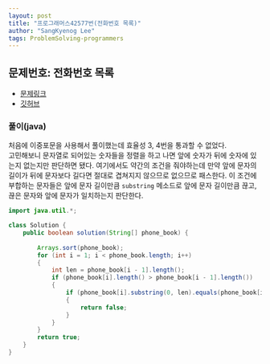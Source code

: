 ```yaml
---
layout: post
title: "프로그래머스42577번(전화번호 목록)"
author: "SangKyenog Lee"
tags: ProblemSolving-programmers
---
```


## 문제번호: 전화번호 목록
- [문제링크](https://programmers.co.kr/learn/courses/30/lessons/42577)
- [깃허브](https://github.com/sksk713/PS/blob/master/Solve008/%EC%A0%84%ED%99%94%EB%B2%88%ED%98%B8_%EB%AA%A9%EB%A1%9D.java)

### 풀이(java)
처음에 이중포문을 사용해서 풀이했는데 효율성 3, 4번을 통과할 수 없었다.<br>
고민해보니 문자열로 되어있는 숫자들을 정렬을 하고 나면 앞에 숫자가 뒤에 숫자에 있는지 없는지만 판단하면 됐다. 여기에서도 약간의 조건을 줘야하는데 만약 앞에 문자의 길이가 뒤에 문자보다 길다면 절대로 겹쳐지지 않으므로 없으므로 패스한다. 이 조건에 부합하는 문자들은 앞에 문자 길이만큼 `substring` 메소드로 앞에 문자 길이만큼 끊고, 끊은 문자와 앞에 문자가 일치하는지 판단한다.

```java
import java.util.*;

class Solution {
    public boolean solution(String[] phone_book) {
        
        Arrays.sort(phone_book);
        for (int i = 1; i < phone_book.length; i++)
        {
            int len = phone_book[i - 1].length();
            if (phone_book[i].length() > phone_book[i - 1].length())
            {
                if (phone_book[i].substring(0, len).equals(phone_book[i - 1]))
                {
                    return false;
                }
            }
        }
        return true;
    }
}
```